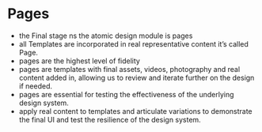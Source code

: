 # Pages
- the Final stage ns the atomic design module is pages
- all Templates are incorporated in real representative content it’s called Page.
- pages are the highest level of fidelity
- pages are templates with final assets, videos, photography and real content added in, allowing us to review and iterate further on the design if needed.
- pages are essential for testing the effectiveness of the underlying design system.
- apply real content to templates and articulate variations to demonstrate the final UI and test the resilience of the design system.